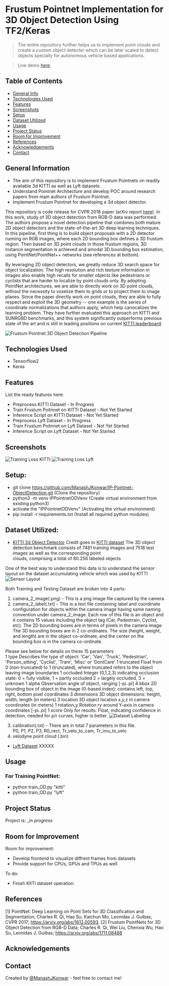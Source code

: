 # Frustum Pointnet Implementation for 3D Object Detection Using TF2/Keras
> The entire repository further helps us to implement point clouds and create a custom object detecter which can be later scaled to detect objects specially for autonomous vehicle based applications.

> Live demo [_here_](https://www.example.com). <!-- If you have the project hosted somewhere, include the link here. -->

## Table of Contents
* [General Info](#general-information)
* [Technologies Used](#technologies-used)
* [Features](#features)
* [Screenshots](#screenshots)
* [Setup](#setup)
* [Dataset Utilized](#dataset-utilized)
* [Usage](#usage)
* [Project Status](#project-status)
* [Room for Improvement](#room-for-improvement)
* [References](#references)
* [Acknowledgements](#acknowledgements)
* [Contact](#contact)
<!-- * [License](#license) -->

## General Information
- The aim of this repository is to implement Frustum Pointnets on readily available 3d KITTI as well as Lyft datasets.
- Understand Pointnet Architecture and develop POC around research papers from main authors of Frustum Pointnet.
- Implement Frustum Pointnet for developing a 3d object detector.

This repository is code release for CVPR 2018 paper (arXiv report [here](https://arxiv.org/abs/1711.08488)). In this work, study of 3D object detection from RGB-D data was performed. The authors propose a novel detection pipeline that combines both mature 2D object detectors and the state-of-the-art 3D deep learning techniques. In this pipeline, first thing is to build object proposals with a 2D detector running on RGB images, where each 2D bounding box defines a 3D frustum region. Then based on 3D point clouds in those frustum regions, 3D instance segmentation is achieved and amodal 3D bounding box estimation, using PointNet/PointNet++ networks (see references at bottom).

By leveraging 2D object detectors, we greatly reduce 3D search space for object localization. The high resolution and rich texture information in images also enable high recalls for smaller objects like pedestrians or cyclists that are harder to localize by point clouds only. By adopting PointNet architectures, we are able to directly work on 3D point clouds, without the necessity to voxelize them to grids or to project them to image planes. Since the paper directly work on point clouds, they are able to fully respect and exploit the 3D geometry -- one example is the series of coordinate normalizations that authors apply, which help canocalizes the learning problem. They have further evaluated this approach on KITTI and SUNRGBD benchmarks, and this system significantly outperforms previous state of the art and is still in leading positions on current <a href="http://www.cvlibs.net/datasets/kitti/eval_object.php?obj_benchmark=3d">KITTI leaderboard</a>.

<!-- You don't have to answer all the questions - just the ones relevant to your project. -->
![Frustum Pointnet 3D Object Detection Pipeline](./repo_assets/FrustumPointnet_Object_Detection_Pipeline.jpg)

## Technologies Used
- Tensorflow2
- Keras

## Features
List the ready features here:
- Preprocess KITTI Dataset - In Progress
- Train Frustum Poitnnet on KITTI Dataset - Not Yet Started
- Inference Script on KITTI Dataset - Not Yet Started
- Preprocess Lyft Dataset - In Progress
- Train Frustum Poitnnet on Lyft Dataset - Not Yet Started
- Inference Script on Lyft Dataset - Not Yet Started

## Screenshots
![Training Loss KITTI](./repo_assets/Pointnet_Classifier_Frontend.jpeg)
![Training Loss Lyft](./repo_assets/Pointnet_Part_Segmenter_Frontend.jpeg)

## Setup:
- git clone https://github.com/ManashJKonwar/IP-Pointnet-ObjectDetection.git (Clone the repository)
- python3 -m venv IPPointnetODVenv (Create virtual environment from existing python3)
- activate the "IPPointnetODVenv" (Activating the virtual environment)
- pip install -r requirements.txt (Install all required python modules)

## Dataset Utilized:
- [KITTI 3d Object Detector](http://www.cvlibs.net/datasets/kitti/eval_object.php?obj_benchmark=3d)
Credit goes to [KITTI dataset](http://www.cvlibs.net/datasets/kitti/)
The 3D object detection benchmark consists of 7481 training images and 7518 test images as well as the corresponding point  
clouds, comprising a total of 80.256 labeled objects  

One of the best way to understand this data is to understand the sensor layout on the dataset accumulating vehicle which was used by KITTI
![Sensor Layout](./repo_assets/KITTI_sensor_setup.jpg)

Both Training and Testing Dataset are broken into 4 parts-  
1. camera_2_image(.png) - This is a png image file captured by the camera
2. camera_2_label(.txt) - This is a text file containing label and coordinate configuration for objects within the camera image having same naming convention under camera_2_image. Each row of this file is an object and it contains 15 values including the object tag (Car, Pedestrain, Cyclist, etc). The 2D bounding boxes are in terms of pixels in the camera image. The 3D bounding boxes are in 2 co-ordinates. The size (height, weight, and length) are in the object co-ordinate, and the center on the bounding box is in the camera co-ordinate.

Please see below for details on these 15 parameters  
1   type        Describes the type of object: 'Car', 'Van', 'Truck',
                'Pedestrian', 'Person_sitting', 'Cyclist', 'Tram',
                'Misc' or 'DontCare'
1   truncated   Float from 0 (non-truncated) to 1 (truncated), where
                truncated refers to the object leaving image boundaries
1   occluded    Integer (0,1,2,3) indicating occlusion state:
                0 = fully visible, 1 = partly occluded
                2 = largely occluded, 3 = unknown
1   alpha       Observation angle of object, ranging [-pi..pi]
4   bbox        2D bounding box of object in the image (0-based index):
                contains left, top, right, bottom pixel coordinates
3   dimensions  3D object dimensions: height, width, length (in meters)
3   location    3D object location x,y,z in camera coordinates (in meters)
1   rotation_y  Rotation ry around Y-axis in camera coordinates [-pi..pi]
1   score       Only for results: Float, indicating confidence in
                detection, needed for p/r curves, higher is better.
![Dataset Labelling](./repo_assets/KITTI_data_explanation.jpg)

3. calibration(.txt) - There are in total 7 parameters in this file.  
P0, P1, P2, P3, R0_rect, Tr_velo_to_cam, Tr_imu_to_velo
4. velodyne point cloud (.bin) 

- [Lyft Dataset](http://3dvision.princeton.edu/projects/2014/3DShapeNets/)
XXXXX

## Usage
### For Training PointNet:
- python train_OD.py "kitti"
- python train_OD.py "lyft"

## Project Status
Project is: __in progress_ 
<!-- / _complete_ / _no longer being worked on_. If you are no longer working on it, provide reasons why._ -->

## Room for Improvement
Room for improvement:
- Develop frontend to visualize diffrent frames from datasets
- Provide support for CPUs, GPUs and TPUs as well

To do:
- Finish KIITI dataset operation.

## References
[1] PointNet: Deep Learning on Point Sets for 3D Classification and Segmentation; Charles R. Qi, Hao Su, Kaichun Mo, Leonidas J. Guibas;
CVPR 2017; https://arxiv.org/abs/1612.00593.
[2] Frustum PointNets for 3D Object Detection from RGB-D Data; Charles R. Qi, Wei Liu, Chenxia Wu, Hao Su, Leonidas J. Guibas; https://arxiv.org/abs/1711.08488

## Acknowledgements

## Contact
Created by [@ManashJKonwar](https://github.com/ManashJKonwar) - feel free to contact me!

<!-- Optional -->
<!-- ## License -->
<!-- This project is open source and available under the [... License](). -->

<!-- You don't have to include all sections - just the one's relevant to your project -->
